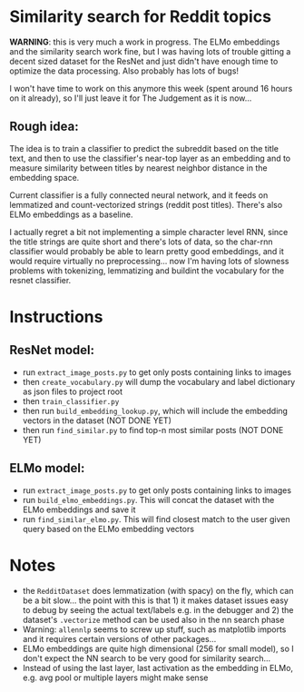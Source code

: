 # Similarity search for Reddit topics

**WARNING**: this is very much a work in progress. The ELMo 
embeddings and the similarity search work fine, but I was having
lots of trouble gitting a decent sized dataset for the ResNet and
just didn't have enough time to optimize the data processing.
Also probably has lots of bugs!

I won't have time to work on this anymore this week (spent around
16 hours on it already), so I'll just leave it for The Judgement
as it is now...


## Rough idea:
The idea is to train a classifier to predict the subreddit based on the 
title text, and then to use the classifier's near-top 
layer as an embedding and to measure similarity between titles
by nearest neighbor distance in the embedding space.

Current classifier is a fully connected neural network, and it feeds
on lemmatized and count-vectorized strings (reddit post titles). 
There's also ELMo embeddings as a baseline.

I actually regret a bit not implementing a simple character 
level RNN, since the title strings are quite short and there's
lots of data, so the char-rnn classifier would probably be able
to learn pretty good embeddings, and it would require virtually
no preprocessing... now I'm having lots of slowness problems 
with tokenizing, lemmatizing and buildint the vocabulary for the
resnet classifier. 
 
# Instructions

## ResNet model:
* run `extract_image_posts.py` to get only posts containing 
links to images
* then `create_vocabulary.py` will dump the vocabulary and label dictionary as json files to project root
* then `train_classifier.py`
* then run `build_embedding_lookup.py`, which will include the 
embedding vectors in the dataset (NOT DONE YET)
* then run `find_similar.py` to find top-n most similar posts
(NOT DONE YET)

## ELMo model:
* run `extract_image_posts.py` to get only posts containing 
links to images
* run `build_elmo_embeddings.py`. This will concat the dataset
with the ELMo embeddings and save it
* run `find_similar_elmo.py`. This will find closest match to
the user given query based on the ELMo embedding vectors

# Notes
* the `RedditDataset` does lemmatization (with spacy) on the fly,
which can be a bit slow... the point with this is that 1) it makes
dataset issues easy to debug by seeing the actual text/labels e.g.
in the debugger and 2) the dataset's `.vectorize` method can be
used also in the nn search phase
* Warning: `allennlp` seems to screw up stuff, such as matplotlib
imports and it requires certain versions of other packages...
* ELMo embeddings are quite high dimensional (256 for small model), 
so I don't expect the NN search to be very good for similarity 
search...
* Instead of using the last layer, last activation as the embedding
in ELMo, e.g. avg pool or multiple layers might make sense